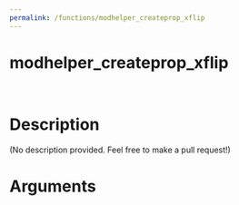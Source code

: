 ```yaml
---
permalink: /functions/modhelper_createprop_xflip
---
```

# modhelper_createprop_xflip  
&nbsp;  
# Description  
(No description provided. Feel free to make a pull request!) 
&nbsp;  
# Arguments


